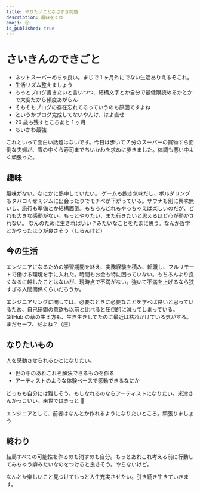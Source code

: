 ```yaml
---
title: やりたいことなさすぎ問題
description: 趣味をくれ
emoji: 😕
is_published: true
---
```


# さいきんのできごと

- ネットスーパーめちゃ良い。まじで 1 ヶ月外にでない生活ありえるぞこれ。
- 生活リズム整えましょう
- もっとブログ書きたいと言いつつ、結構文字とか自分で最低限読めるかとかで大変だから頻度あがらん
- そもそもブログの存在忘れてるっていうのも原因ですよね
- というかブログ完成してないやんけ、はよ直せ
- 20 歳も残すところあと 1 ヶ月
- ちいかわ最強

これといって面白い話題はないです。今日は歩いて 7 分のスーパーの買物すら面倒な夫婦が、雪の中くら寿司までちいかわを求めに歩きました。体調も悪い中よく頑張った。

## 趣味

趣味がない。なにかに熱中していたい。
ゲームも飽き気味だし、ボルダリングもタバコくせぇジムに出会ったりでモチベが下がっている。サウナも別に興味無いし、旅行も準備とか結構面倒。もちろんどれもやっちゃえば楽しいのだが、どれも大きな感動がない。もっとやりたい、また行きたいと思えるほど心が動かされない。
なんのために生きればいい？みたいなことをたまに思う。なんか哲学とかやったほうが良さそう（しらんけど）

## 今の生活

エンジニアになるための学習期間を終え、実務経験を積み、転職し、フルリモートで働ける環境を手に入れた。時間もお金も特に困っていない。もちろんより良くなるに越したことはないが、現時点で不満がない。強いて不満を上げるなら狭すぎる人間関係くらいだろうか。

エンジニアリングに関しては、必要なときに必要なことを学べば良いと思っているため、自己研鑽の意欲も以前と比べると圧倒的に減ってしまっている。GitHub の草の生え方も、生き生きしてたのに最近は枯れかけている気がする。まだセーフ、だよね？（圧）

## なりたいもの

人を感動させられるひとになりたい。

- 世の中のあれこれを解決できるものを作る
- アーティストのような体験ベースで感動できるなにか

どっちも自分には難しそう。もしなれるのならアーティストになりたい。米津さんかっこいい。来世ではきっと :pray:

エンジニアとして、前者はなんとか作れるようになりたいところ。頑張りましょう

## 終わり

結局すべての可能性を作るのも消すのも自分。もっとあれこれ考える前に行動してみちゃう癖みたいなのをつけると良さそう。やらないけど。

なんとか楽しいこと見つけてもっと人生充実させたい。引き続き生きていきます。
